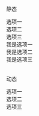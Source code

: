 <div>
    <p>静态</p>
    <div class="bny-tab" hx-ext="bny-tab">
        <div class="bny-tab-title">
            <div class="bny-tab-item">选项一</div>
            <div class="bny-tab-item">选项二</div>
            <div class="bny-tab-item">选项三</div>
        </div>
        <div class="bny-tab-body" hx-trigger="load">
            <div>我是选项一</div>
            <div>我是选项二</div>
            <div>我是选项三</div>
        </div>
    </div>
    <br>
    <p>动态</p>
    <div class="bny-tab" selected="1" hx-ext="bny-tab">
        <div class="bny-tab-title">
            <div class="bny-tab-item" hx-get="doc/tab/demo01.html">选项一</div>
            <div class="bny-tab-item" hx-get="doc/tab/demo02.html">选项二</div>
            <div class="bny-tab-item" hx-get="doc/tab/demo03.html">选项三</div>
        </div>
        <div class="bny-tab-body" hx-trigger="load"></div>
    </div>
</div>